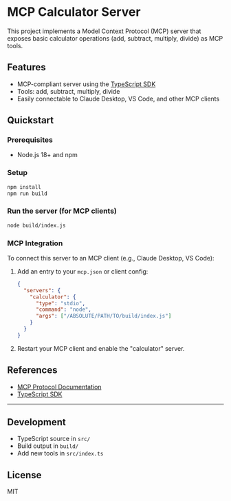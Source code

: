 # MCP Calculator Server

This project implements a Model Context Protocol (MCP) server that exposes basic calculator operations (add, subtract, multiply, divide) as MCP tools.

## Features
- MCP-compliant server using the [TypeScript SDK](https://github.com/modelcontextprotocol/typescript-sdk)
- Tools: add, subtract, multiply, divide
- Easily connectable to Claude Desktop, VS Code, and other MCP clients

## Quickstart

### Prerequisites
- Node.js 18+ and npm

### Setup
```bash
npm install
npm run build
```

### Run the server (for MCP clients)
```bash
node build/index.js
```

### MCP Integration
To connect this server to an MCP client (e.g., Claude Desktop, VS Code):
1. Add an entry to your `mcp.json` or client config:
   ```json
   {
     "servers": {
       "calculator": {
         "type": "stdio",
         "command": "node",
         "args": ["/ABSOLUTE/PATH/TO/build/index.js"]
       }
     }
   }
   ```
2. Restart your MCP client and enable the "calculator" server.

## References
- [MCP Protocol Documentation](https://modelcontextprotocol.io/)
- [TypeScript SDK](https://github.com/modelcontextprotocol/typescript-sdk)

---

## Development
- TypeScript source in `src/`
- Build output in `build/`
- Add new tools in `src/index.ts`

## License
MIT
